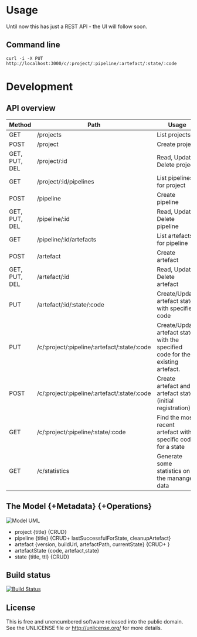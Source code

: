 Usage
=====

Until now this has just a REST API - the UI will follow soon.

Command line
------------

` curl -i -X PUT http://localhost:3000/c/:project/:pipeline/:artefact/:state/:code `

Development
===========

API overview
------------

Method | Path | Usage
-------|------|------
GET | /projects | List projects
POST | /project | Create project
GET, PUT, DEL | /project/:id | Read, Update, Delete project
GET | /project/:id/pipelines | List pipelines for project
POST | /pipeline | Create pipeline
GET, PUT, DEL | /pipeline/:id | Read, Update, Delete pipeline
GET | /pipeline/:id/artefacts | List artefacts for pipeline
POST | /artefact | Create artefact
GET, PUT, DEL | /artefact/:id | Read, Update, Delete artefact
PUT | /artefact/:id/:state/:code | Create/Update artefact state with specified code
PUT | /c/:project/:pipeline/:artefact/:state/:code | Create/Update artefact state with the specified code for the existing artefact.
POST | /c/:project/:pipeline/:artefact/:state/:code | Create artefact and artefact state (initial registration)
GET | /c/:project/:pipeline/:state/:code | Find the most recent artefact with a specific code for a state
GET | /c/statistics | Generate some statistics on the mananged data

The Model {+Metadata} {+Operations}
-----------------------------------

![Model UML](http://yuml.me/9c218eba)

* project {title} {CRUD}
* pipeline {title} {CRUD+ lastSuccessfulForState, cleanupArtefact}
* artefact {version, buildUrl, artefactPath, currentState} {CRUD+ }
* artefactState {code, artefact,state}
* state {title, ttl} {CRUD}

Build status
------------

[![Build Status](https://travis-ci.org/tolleiv/artefacts.png?branch=master)](https://travis-ci.org/tolleiv/artefacts)


License
-------

This is free and unencumbered software released into the public domain. See the UNLICENSE file or http://unlicense.org/ for more details.